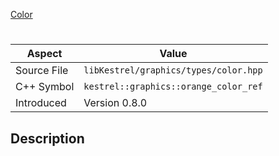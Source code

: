 [Color](index.md)
# 
| Aspect | Value |
| --- | --- |
| Source File | `libKestrel/graphics/types/color.hpp` |
| C++ Symbol | `kestrel::graphics::orange_color_ref` |
| Introduced | Version 0.8.0 |
## Description
